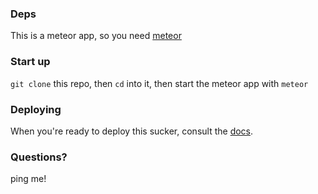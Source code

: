 ### Deps

This is a meteor app, so you need [meteor](http://docs.meteor.com/#quickstart)

### Start up

`git clone` this repo, then `cd` into it, then start the meteor app with `meteor`

### Deploying

When you're ready to deploy this sucker, consult the [docs](http://docs.meteor.com/#deploying).

### Questions?

ping me!
